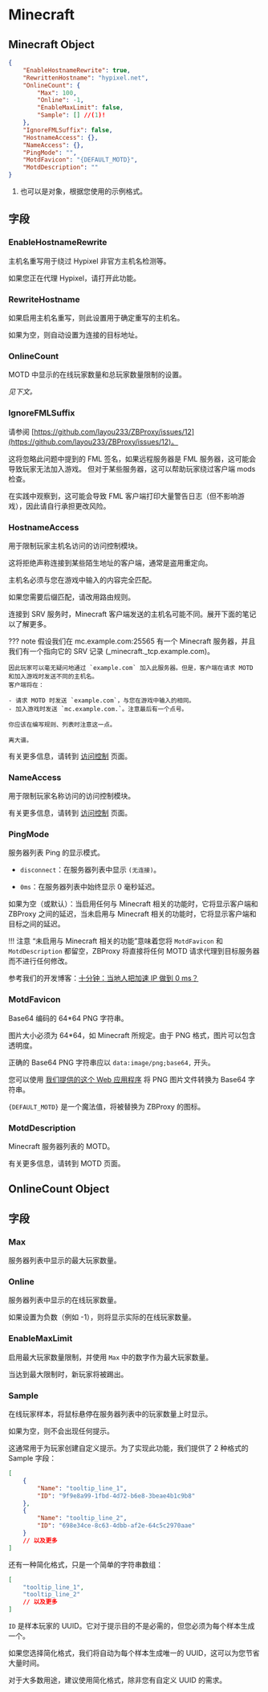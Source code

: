 # Minecraft

## Minecraft Object

```json
{
    "EnableHostnameRewrite": true,
    "RewrittenHostname": "hypixel.net",
    "OnlineCount": {
        "Max": 100,
        "Online": -1,
        "EnableMaxLimit": false,
        "Sample": [] //(1)!
    },
    "IgnoreFMLSuffix": false,
    "HostnameAccess": {},
    "NameAccess": {},
    "PingMode": "",
    "MotdFavicon": "{DEFAULT_MOTD}",
    "MotdDescription": ""
}
```

1. 也可以是对象，根据您使用的示例格式。

## 字段

### EnableHostnameRewrite

主机名重写用于绕过 Hypixel 非官方主机名检测等。

如果您正在代理 Hypixel，请打开此功能。

### RewriteHostname

如果启用主机名重写，则此设置用于确定重写的主机名。

如果为空，则自动设置为连接的目标地址。

### OnlineCount

MOTD 中显示的在线玩家数量和总玩家数量限制的设置。

*见下文。*

### IgnoreFMLSuffix

请参阅 [https://github.com/layou233/ZBProxy/issues/12](https://github.com/layou233/ZBProxy/issues/12)。

这将忽略此问题中提到的 FML 签名，如果远程服务器是 FML 服务器，这可能会导致玩家无法加入游戏。
但对于某些服务器，这可以帮助玩家绕过客户端 mods 检查。

在实践中观察到，这可能会导致 FML 客户端打印大量警告日志（但不影响游戏），因此请自行承担更改风险。

### HostnameAccess

用于限制玩家主机名访问的访问控制模块。

这将拒绝声称连接到某些陌生地址的客户端，通常是盗用重定向。

主机名必须与您在游戏中输入的内容完全匹配。

如果您需要后缀匹配，请改用路由规则。

连接到 SRV 服务时，Minecraft 客户端发送的主机名可能不同。展开下面的笔记以了解更多。

??? note
    假设我们在 mc.example.com:25565 有一个 Minecraft 服务器，并且我们有一个指向它的 SRV 记录 (_minecraft._tcp.example.com)。

    因此玩家可以毫无疑问地通过 `example.com` 加入此服务器。但是，客户端在请求 MOTD 和加入游戏时发送不同的主机名。
    客户端将在：

    - 请求 MOTD 时发送 `example.com`，与您在游戏中输入的相同。
    - 加入游戏时发送 `mc.example.com.`。注意最后有一个点号。

    你应该在编写规则、列表时注意这一点。

    离大谱。

有关更多信息，请转到 [访问控制](shared/access.md) 页面。

### NameAccess

用于限制玩家名称访问的访问控制模块。

有关更多信息，请转到 [访问控制](shared/access.md) 页面。

### PingMode

服务器列表 Ping 的显示模式。

- `disconnect`：在服务器列表中显示 `(无连接)`。

- `0ms`：在服务器列表中始终显示 0 毫秒延迟。

如果为空（或默认）：当启用任何与 Minecraft 相关的功能时，它将显示客户端和 ZBProxy 之间的延迟，当未启用与 Minecraft 相关的功能时，它将显示客户端和目标之间的延迟。

!!! 注意
    “未启用与 Minecraft 相关的功能”意味着您将 `MotdFavicon` 和 `MotdDescription` 都留空，ZBProxy 将直接将任何 MOTD 请求代理到目标服务器而不进行任何修改。

参考我们的开发博客：[十分钟：当地人把加速 IP 做到 0 ms？](https://www.bilibili.com/read/cv21180654)

### MotdFavicon

Base64 编码的 64*64 PNG 字符串。

图片大小必须为 64*64，如 Minecraft 所规定。由于 PNG 格式，图片可以包含透明度。

正确的 Base64 PNG 字符串应以 `data:image/png;base64,` 开头。

您可以使用 [我们提供的这个 Web 应用程序](https://launium.com/app/file-base64.html) 将 PNG 图片文件转换为 Base64 字符串。

`{DEFAULT_MOTD}` 是一个魔法值，将被替换为 ZBProxy 的图标。

### MotdDescription

Minecraft 服务器列表的 MOTD。

有关更多信息，请转到 MOTD 页面。

## OnlineCount Object

## 字段

### Max

服务器列表中显示的最大玩家数量。

### Online

服务器列表中显示的在线玩家数量。

如果设置为负数（例如 -1），则将显示实际的在线玩家数量。

### EnableMaxLimit

启用最大玩家数量限制，并使用 `Max` 中的数字作为最大玩家数量。

当达到最大限制时，新玩家将被踢出。

### Sample

在线玩家样本，将鼠标悬停在服务器列表中的玩家数量上时显示。

如果为空，则不会出现任何提示。

这通常用于为玩家创建自定义提示。为了实现此功能，我们提供了 2 种格式的 Sample 字段：

```json title="完整格式"
[
    {
        "Name": "tooltip_line_1",
        "ID": "9f9e8a99-1fbd-4d72-b6e8-3beae4b1c9b8"
    },
    {
        "Name": "tooltip_line_2",
        "ID": "698e34ce-8c63-4dbb-af2e-64c5c2970aae"
    }
    // 以及更多
]
```

还有一种简化格式，只是一个简单的字符串数组：

```json title="简化格式"
[
    "tooltip_line_1",
    "tooltip_line_2"
    // 以及更多
]
```

`ID` 是样本玩家的 UUID。它对于提示目的不是必需的，但您必须为每个样本生成一个。

如果您选择简化格式，我们将自动为每个样本生成唯一的 UUID，这可以为您节省大量时间。

对于大多数用途，建议使用简化格式，除非您有自定义 UUID 的需求。

